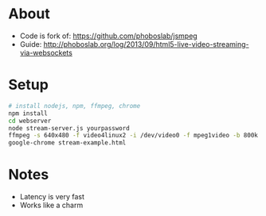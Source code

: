 # About

- Code is fork of: https://github.com/phoboslab/jsmpeg
- Guide: http://phoboslab.org/log/2013/09/html5-live-video-streaming-via-websockets

# Setup

```bash
# install nodejs, npm, ffmpeg, chrome
npm install
cd webserver
node stream-server.js yourpassword
ffmpeg -s 640x480 -f video4linux2 -i /dev/video0 -f mpeg1video -b 800k -r 30 http://127.0.0.1:8082/yourpassword/640/480/
google-chrome stream-example.html
```

# Notes

- Latency is very fast
- Works like a charm
